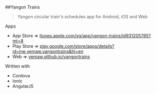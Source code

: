 ##Yangon Trains
> Yangon circular train's schedules app for Android, iOS and Web

Apps
- App Store => [itunes.apple.com/sg/app/yangon-trains/id931205785?mt=8](https://itunes.apple.com/sg/app/yangon-trains/id931205785?mt=8)
- Play Store => [play.google.com/store/apps/details?id=me.yemaw.yangontrains&hl=en](https://play.google.com/store/apps/details?id=me.yemaw.yangontrains&hl=en)
- Web => [yemaw.github.io/yangontrains](http://yemaw.github.io/yangontrains)

Written with
- Cordova
- Ionic
- AngularJS

